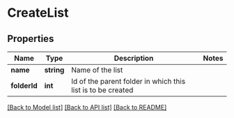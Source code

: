 # CreateList

## Properties
Name | Type | Description | Notes
------------ | ------------- | ------------- | -------------
**name** | **string** | Name of the list | 
**folderId** | **int** | Id of the parent folder in which this list is to be created | 

[[Back to Model list]](../../README.md#documentation-for-models) [[Back to API list]](../../README.md#documentation-for-api-endpoints) [[Back to README]](../../README.md)


